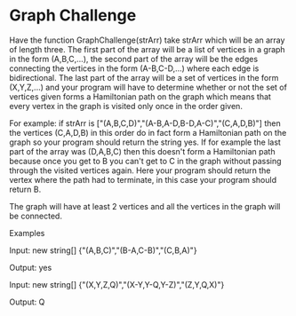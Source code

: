 # Graph Challenge
Have the function GraphChallenge(strArr) take strArr which will be an array of length three. The first part of the array will be a list of vertices in a graph in the form (A,B,C,...), the second part of the array will be the edges connecting the vertices in the form (A-B,C-D,...) where each edge is bidirectional. The last part of the array will be a set of vertices in the form (X,Y,Z,...) and your program will have to determine whether or not the set of vertices given forms a Hamiltonian path on the graph which means that every vertex in the graph is visited only once in the order given.


For example: if strArr is ["(A,B,C,D)","(A-B,A-D,B-D,A-C)","(C,A,D,B)"] then the vertices (C,A,D,B) in this order do in fact form a Hamiltonian path on the graph so your program should return the string yes. If for example the last part of the array was (D,A,B,C) then this doesn't form a Hamiltonian path because once you get to B you can't get to C in the graph without passing through the visited vertices again. Here your program should return the vertex where the path had to terminate, in this case your program should return B.


The graph will have at least 2 vertices and all the vertices in the graph will be connected.


Examples


Input: new string[] {"(A,B,C)","(B-A,C-B)","(C,B,A)"}

Output: yes

Input: new string[] {"(X,Y,Z,Q)","(X-Y,Y-Q,Y-Z)","(Z,Y,Q,X)"}

Output: Q

